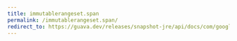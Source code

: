```yaml
---
title: immutablerangeset.span
permalink: /immutablerangeset.span/
redirect_to: https://guava.dev/releases/snapshot-jre/api/docs/com/google/common/collect/ImmutableRangeSet.html#span--
---
```

